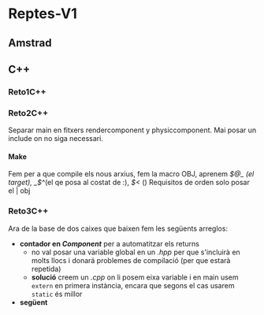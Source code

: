 # Reptes-V1

## Amstrad

## C++
### Reto1C++

### Reto2C++
Separar main en fitxers rendercomponent y physiccomponent.
Mai posar un include on no siga necessari.
#### Make
Fem per a que compile els nous arxius, fem la macro OBJ, aprenem _$@_ (el target), _$^_(el qe posa al costat de :), _$<_ ()
Requisitos de orden solo
posar el | obj

### Reto3C++
Ara de la base de dos caixes que baixen fem les següents arreglos:
* **contador en _Component_** per a automatitzar els returns
    - no val posar una variable global en un _.hpp_ per que s'incluirà en molts llocs i donará problemes de compilació (per que estarà repetida)
    - **solució** creem un _.cpp_ on li posem eixa variable i en main usem `extern` en primera instància, encara que segons el cas usarem `static` és millor
* **següent**
